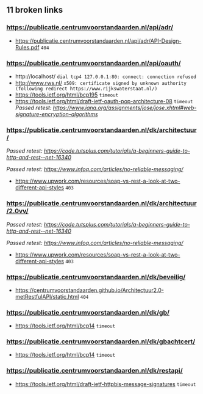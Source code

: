 ## 11 broken links

### https://publicatie.centrumvoorstandaarden.nl/api/adr/
* https://publicatie.centrumvoorstandaarden.nl/api/adr/API-Design-Rules.pdf `404`

### https://publicatie.centrumvoorstandaarden.nl/api/oauth/
* http://localhost/ `dial tcp4 127.0.0.1:80: connect: connection refused`
* http://www.rws.nl/ `x509: certificate signed by unknown authority (following redirect https://www.rijkswaterstaat.nl/)`
* https://tools.ietf.org/html/bcp195 `timeout`
* https://tools.ietf.org/html/draft-ietf-oauth-pop-architecture-08 `timeout`
_Passed retest: https://www.iana.org/assignments/jose/jose.xhtml#web-signature-encryption-algorithms_


### https://publicatie.centrumvoorstandaarden.nl/dk/architectuur/
_Passed retest: https://code.tutsplus.com/tutorials/a-beginners-guide-to-http-and-rest--net-16340_

_Passed retest: https://www.infoq.com/articles/no-reliable-messaging/_

* https://www.upwork.com/resources/soap-vs-rest-a-look-at-two-different-api-styles `403`

### https://publicatie.centrumvoorstandaarden.nl/dk/architectuur/2.0vv/
_Passed retest: https://code.tutsplus.com/tutorials/a-beginners-guide-to-http-and-rest--net-16340_

_Passed retest: https://www.infoq.com/articles/no-reliable-messaging/_

* https://www.upwork.com/resources/soap-vs-rest-a-look-at-two-different-api-styles `403`

### https://publicatie.centrumvoorstandaarden.nl/dk/beveilig/
* https://centrumvoorstandaarden.github.io/Architectuur2.0-metRestfulAPI/static.html `404`

### https://publicatie.centrumvoorstandaarden.nl/dk/gb/
* https://tools.ietf.org/html/bcp14 `timeout`

### https://publicatie.centrumvoorstandaarden.nl/dk/gbachtcert/
* https://tools.ietf.org/html/bcp14 `timeout`

### https://publicatie.centrumvoorstandaarden.nl/dk/restapi/
* https://tools.ietf.org/html/draft-ietf-httpbis-message-signatures `timeout`
